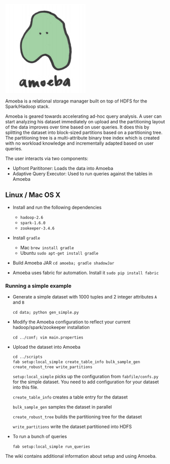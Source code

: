 ![Amoeba](https://github.com/anilshanbhag/amoeba-ui/blob/master/static/img/amoeba.png)

Amoeba is a relational storage manager built on top of HDFS for the Spark/Hadoop stack. 

Amoeba is geared towards accelerating ad-hoc query analysis. A user can start analyzing his dataset immediately on upload and the partitioning layout of the data improves over time based on user queries. It does this by splitting the dataset into block-sized partitions based on a partitioning tree. The partitioning tree is a multi-attribute binary tree index which is created with no workload knowledge and incrementally adapted based on user queries.

The user interacts via two components:
- Upfront Parititoner: Loads the data into Amoeba
- Adaptive Query Executor: Used to run queries against the tables in Amoeba

Linux / Mac OS X
--------------

* Install and run the following dependencies
  * `hadoop-2.6`
  * `spark-1.6.0`
  * `zookeeper-3.4.6`

* Install `gradle` 
  * Mac `brew install gradle`
  * Ubuntu `sudo apt-get install gradle`

* Build Amoeba JAR `cd amoeba; gradle shadowJar`

* Amoeba uses fabric for automation. Install it `sudo pip install fabric`

### Running a simple example

* Generate a simple dataset with 1000 tuples and 2 integer attributes `A` and `B`
  
  `cd data; python gen_simple.py`

* Modify the Amoeba configuration to reflect your current hadoop/spark/zookeeper installation
  
  `cd ../conf; vim main.properties` 

* Upload the dataset into Amoeba
  
  ```
  cd ../scripts
  fab setup:local_simple create_table_info bulk_sample_gen create_robust_tree write_partitions
  ```
  
  `setup:local_simple` picks up the configuration from `fabfile/confs.py` for the simple dataset. You need to add configuration for your dataset into this file.
  
  `create_table_info` creates a table entry for the dataset
  
  `bulk_sample_gen` samples the dataset in parallel 
  
  `create_robust_tree` builds the partitioning tree for the dataset
  
  `write_partitions` write the dataset partitioned into HDFS

* To run a bunch of queries
  
  `fab setup:local_simple run_queries`

The wiki contains additional information about setup and using Amoeba.
